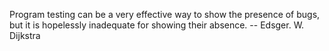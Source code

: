 Program testing can be a very effective way to show the presence of bugs, but it is hopelessly inadequate for showing their absence. 
-- Edsger. W. Dijkstra
